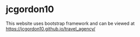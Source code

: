 # jcgordon10
This website uses bootstrap framework and can be viewed at
https://jcgordon10.github.io/travel_agency/
